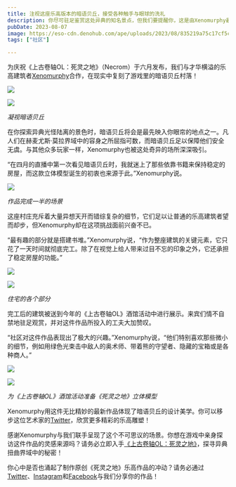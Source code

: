 ```yaml
---
title: 注视这座乐高版本的暗语贝丘，接受各种触手与眼球的洗礼
description: 你尽可驻足鉴赏这处异典的知名景点，但我们要提醒你，这是由Xenomurphy最新创作的乐高立体模型！
pubDate: 2023-08-07
image: https://eso-cdn.denohub.com/ape/uploads/2023/08/835219a75c17cf5c7657ef770c1d4626.jpg
tags: ["社区"]

---
```


为庆祝《上古卷轴OL：死灵之地》（Necrom）于六月发布，我们与才华横溢的乐高建筑者[Xenomurphy](https://twitter.com/Xenomurphy)合作，在现实中复刻了游戏里的暗语贝丘村落！

![](https://eso-cdn.denohub.com/ape/uploads/2023/08/f90b37222264f2252a9851d95227560b.jpg)

![](https://eso-cdn.denohub.com/ape/uploads/2023/08/996a03fa88fde40e69836fffd4906408.jpg)

<p class="text-gray-500 text-sm text-center"><i>凝视暗语贝丘</i></p>

在你探索异典光怪陆离的景色时，暗语贝丘将会是最先映入你眼帘的地点之一。凡人们在赫麦尤斯·莫拉界域中的容身之所屈指可数，而暗语贝丘足以保障他们安全无虞。与其他众多玩家一样，Xenomurphy也被这处奇异的场所深深吸引。

“在四月的直播中第一次看见暗语贝丘时，我就迷上了那些依靠书籍来保持稳定的房屋，而这款立体模型诞生的初衷也来源于此。”Xenomurphy说。

![](https://eso-cdn.denohub.com/ape/uploads/2023/08/ebbaa349d40912feaa4d43285ba65243.png)

<p class="text-gray-500 text-sm text-center"><i>作品完成一半的场景</i></p>

这座村庄充斥着大量异想天开而错综复杂的细节，它们足以让普通的乐高建筑者望而却步，但Xenomurphy却在这项挑战面前兴奋不已。

“最有趣的部分就是搭建书堆。”Xenomurphy说，“作为整座建筑的关键元素，它只花了一天时间就彻底完工。除了在视觉上给人带来过目不忘的印象之外，它还承担了稳定房屋的功能。”

![](https://eso-cdn.denohub.com/ape/uploads/2023/08/5e4722fde5d210e07f12e741b73b9cfb.jpg)

![](https://eso-cdn.denohub.com/ape/uploads/2023/08/6c1287b13e8e9ff3c393a04767e056fa.jpg)

<p class="text-gray-500 text-sm text-center"><i>住宅的各个部分</i></p>

完工后的建筑被送到今年的《上古卷轴OL》酒馆活动中进行展示。来宾们情不自禁地驻足观赏，并对这件作品所投入的工夫大加赞叹。

“社区对这件作品表现出了极大的兴趣。”Xenomurphy说，“他们特别喜欢那些微小的细节，例如用绿色光束击中敌人的奥术师、带着熊的守望者、隐藏的宝箱或是各种商人。”

![](https://eso-cdn.denohub.com/ape/uploads/2023/08/c7e2ef646e762764a64a81cc61865cd5.jpg)

![](https://eso-cdn.denohub.com/ape/uploads/2023/08/91a5cb886301a5474e2d8df45034bd76.jpg)

<p class="text-gray-500 text-sm text-center"><i>为《上古卷轴OL》酒馆活动准备《死灵之地》立体模型</i></p>

Xenomurphy用这件无比精妙的最新作品体现了暗语贝丘的设计美学。你可以移步这位艺术家的[Twitter](https://twitter.com/Xenomurphy)，欣赏更多精彩的乐高雕塑！

感谢Xenomurphy与我们联手呈现了这个不可思议的场景。你想在游戏中亲身探访这件作品的灵感来源吗？请务必立即入手[《上古卷轴OL：死灵之地》](https://www.elderscrollsonline.com/cn/joinus)，探寻异典扭曲界域中的秘密！

你心中是否也涌起了制作原创《死灵之地》乐高作品的冲动？请务必通过[Twitter](https://twitter.com/TESOnline)、[Instagram](https://www.instagram.com/elderscrollsonline/)和[Facebook](https://www.facebook.com/ElderScrollsOnline)与我们分享你的作品！
